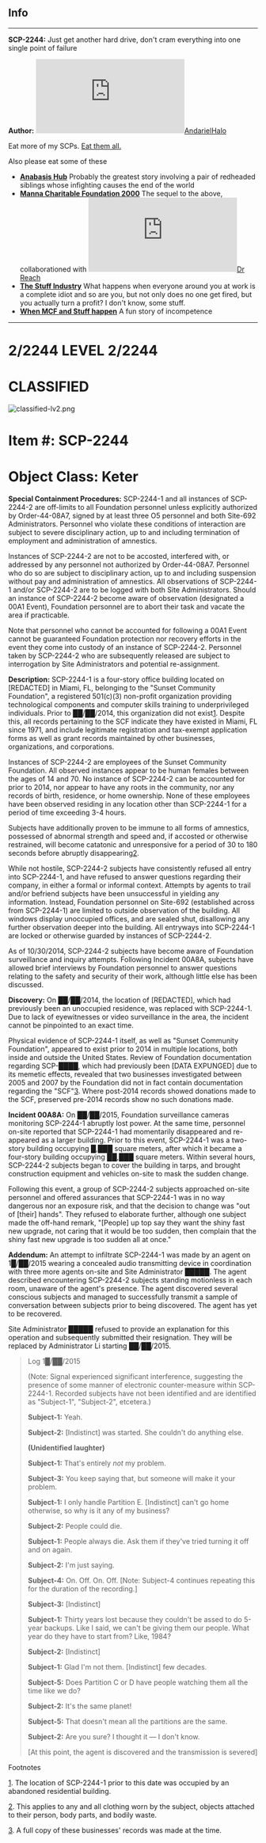 Info
----

* * *

**SCP-2244:** Just get another hard drive, don't cram everything into one single point of failure

**Author:** [![AndarielHalo](http://www.wikidot.com/avatar.php?userid=1750255&amp;size=small&amp;timestamp=1599870332)](http://www.wikidot.com/user:info/andarielhalo)[AndarielHalo](http://www.wikidot.com/user:info/andarielhalo)

Eat more of my SCPs. [Eat them all.](http://www.scp-wiki.net/andariel-halo-file)

Also please eat some of these

*   **[Anabasis Hub](http://www.scp-wiki.net/anabasis-hub)** Probably the greatest story involving a pair of redheaded siblings whose infighting causes the end of the world
*   **[Manna Charitable Foundation 2000](http://www.scp-wiki.net/manna-charitable-foundation-hub)** The sequel to the above, collaborationed with [![Dr Reach](http://www.wikidot.com/avatar.php?userid=1779895&amp;size=small&amp;timestamp=1599870332)](http://www.wikidot.com/user:info/dr-reach)[Dr Reach](http://www.wikidot.com/user:info/dr-reach)
*   **[The Stuff Industry](http://www.scp-wiki.net/the-stuff-industry-hub)** What happens when everyone around you at work is a complete idiot and so are you, but not only does no one get fired, but you actually turn a profit? I don't know, some stuff.
*   **[When MCF and Stuff happen](http://www.scp-wiki.net/week-1-looking-for-stuff)** A fun story of incompetence

* * *

2/2244 LEVEL 2/2244
===================

CLASSIFIED
==========

![classified-lv2.png](http://www.scp-wiki.net/local--files/component:classified-decoration-base/classified-lv2.png)

Item #: SCP-2244
================

Object Class: Keter
===================

**Special Containment Procedures:** SCP-2244-1 and all instances of SCP-2244-2 are off-limits to all Foundation personnel unless explicitly authorized by Order-44-08A7, signed by at least three O5 personnel and both Site-692 Administrators. Personnel who violate these conditions of interaction are subject to severe disciplinary action, up to and including termination of employment and administration of amnestics.

Instances of SCP-2244-2 are not to be accosted, interfered with, or addressed by any personnel not authorized by Order-44-08A7. Personnel who do so are subject to disciplinary action, up to and including suspension without pay and administration of amnestics. All observations of SCP-2244-1 and/or SCP-2244-2 are to be logged with both Site Administrators. Should an instance of SCP-2244-2 become aware of observation (designated a 00A1 Event), Foundation personnel are to abort their task and vacate the area if practicable.

Note that personnel who cannot be accounted for following a 00A1 Event cannot be guaranteed Foundation protection nor recovery efforts in the event they come into custody of an instance of SCP-2244-2. Personnel taken by SCP-2244-2 who are subsequently released are subject to interrogation by Site Administrators and potential re-assignment.

**Description:** SCP-2244-1 is a four-story office building located on \[REDACTED\] in Miami, FL, belonging to the "Sunset Community Foundation", a registered 501(c)(3) non-profit organization providing technological components and computer skills training to underprivileged individuals. Prior to ██/██/2014, this organization did not exist[1](javascript:;). Despite this, all records pertaining to the SCF indicate they have existed in Miami, FL since 1971, and include legitimate registration and tax-exempt application forms as well as grant records maintained by other businesses, organizations, and corporations.

Instances of SCP-2244-2 are employees of the Sunset Community Foundation. All observed instances appear to be human females between the ages of 14 and 70. No instance of SCP-2244-2 can be accounted for prior to 2014, nor appear to have any roots in the community, nor any records of birth, residence, or home ownership. None of these employees have been observed residing in any location other than SCP-2244-1 for a period of time exceeding 3-4 hours.

Subjects have additionally proven to be immune to all forms of amnestics, possessed of abnormal strength and speed and, if accosted or otherwise restrained, will become catatonic and unresponsive for a period of 30 to 180 seconds before abruptly disappearing[2](javascript:;).

While not hostile, SCP-2244-2 subjects have consistently refused all entry into SCP-2244-1, and have refused to answer questions regarding their company, in either a formal or informal context. Attempts by agents to trail and/or befriend subjects have been unsuccessful in yielding any information. Instead, Foundation personnel on Site-692 (established across from SCP-2244-1) are limited to outside observation of the building. All windows display unoccupied offices, and are sealed shut, disallowing any further observation deeper into the building. All entryways into SCP-2244-1 are locked or otherwise guarded by instances of SCP-2244-2.

As of 10/30/2014, SCP-2244-2 subjects have become aware of Foundation surveillance and inquiry attempts. Following Incident 00A8A, subjects have allowed brief interviews by Foundation personnel to answer questions relating to the safety and security of their work, although little else has been discussed.

**Discovery:** On ██/██/2014, the location of \[REDACTED\], which had previously been an unoccupied residence, was replaced with SCP-2244-1. Due to lack of eyewitnesses or video surveillance in the area, the incident cannot be pinpointed to an exact time.

Physical evidence of SCP-2244-1 itself, as well as "Sunset Community Foundation", appeared to exist prior to 2014 in multiple locations, both inside and outside the United States. Review of Foundation documentation regarding SCP-████, which had previously been \[DATA EXPUNGED\] due to its memetic effects, revealed that two businesses investigated between 2005 and 2007 by the Foundation did not in fact contain documentation regarding the "SCF"[3](javascript:;). Where post-2014 records showed donations made to the SCF, preserved pre-2014 records show no such donations made.

**Incident 00A8A:** On ██/██/2015, Foundation surveillance cameras monitoring SCP-2244-1 abruptly lost power. At the same time, personnel on-site reported that SCP-2244-1 had momentarily disappeared and re-appeared as a larger building. Prior to this event, SCP-2244-1 was a two-story building occupying █,███ square meters, after which it became a four-story building occupying ██,███ square meters. Within several hours, SCP-2244-2 subjects began to cover the building in tarps, and brought construction equipment and vehicles on-site to mask the sudden change.

Following this event, a group of SCP-2244-2 subjects approached on-site personnel and offered assurances that SCP-2244-1 was in no way dangerous nor an exposure risk, and that the decision to change was "out of \[their\] hands". They refused to elaborate further, although one subject made the off-hand remark, "\[People\] up top say they want the shiny fast new upgrade, not caring that it would be too sudden, then complain that the shiny fast new upgrade is too sudden all at once."

**Addendum:** An attempt to infiltrate SCP-2244-1 was made by an agent on 1█/██/2015 wearing a concealed audio transmitting device in coordination with three more agents on-site and Site Administrator █████. The agent described encountering SCP-2244-2 subjects standing motionless in each room, unaware of the agent's presence. The agent discovered several conscious subjects and managed to successfully transmit a sample of conversation between subjects prior to being discovered. The agent has yet to be recovered.

Site Administrator █████ refused to provide an explanation for this operation and subsequently submitted their resignation. They will be replaced by Administrator Li starting ██/██/2015.

> Log 1█/██/2015
> 
> (Note: Signal experienced significant interference, suggesting the presence of some manner of electronic counter-measure within SCP-2244-1. Recorded subjects have not been identified and are identified as "Subject-1", "Subject-2", etcetera.)
> 
> **Subject-1:** Yeah.
> 
> **Subject-2:** \[Indistinct\] was started. She couldn't do anything else.
> 
> **(Unidentified laughter)**
> 
> **Subject-1:** That's entirely _not_ my problem.
> 
> **Subject-3:** You keep saying that, but someone will make it your problem.
> 
> **Subject-1:** I only handle Partition E. \[Indistinct\] can't go home otherwise, so why is it any of my business?
> 
> **Subject-2:** People could die.
> 
> **Subject-1:** People always die. Ask them if they've tried turning it off and on again.
> 
> **Subject-2:** I'm just saying.
> 
> **Subject-4:** On. Off. On. Off. \[Note: Subject-4 continues repeating this for the duration of the recording.\]
> 
> **Subject-3:** \[Indistinct\]
> 
> **Subject-1:** Thirty years lost because they couldn't be assed to do 5-year backups. Like I said, we can't be giving them our people. What year do they have to start from? Like, 1984?
> 
> **Subject-2:** \[Indistinct\]
> 
> **Subject-1:** Glad I'm not them. \[Indistinct\] few decades.
> 
> **Subject-5:** Does Partition C or D have people watching them all the time like we do?
> 
> **Subject-2:** It's the same planet!
> 
> **Subject-5:** That doesn't mean all the partitions are the same.
> 
> **Subject-2:** Are you sure? I thought it — I don't know.
> 
> \[At this point, the agent is discovered and the transmission is severed\]

Footnotes

[1](javascript:;). The location of SCP-2244-1 prior to this date was occupied by an abandoned residential building.

[2](javascript:;). This applies to any and all clothing worn by the subject, objects attached to their person, body parts, and bodily waste.

[3](javascript:;). A full copy of these businesses' records was made at the time.